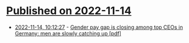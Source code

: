 # [Published on 2022-11-14](index.md)

* [2022-11-14, 10:12:27](https://news.ycombinator.com/item?id=33592081) - [Gender pay gap is closing among top CEOs in Germany: men are slowly catching up [pdf]](https://assets.ey.com/content/dam/ey-sites/ey-com/de_de/news/2022/11/ey-mixed-compensation-2022.pdf)
